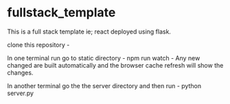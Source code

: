 # fullstack_template


This is a full stack template ie; react deployed using flask.

clone this repository - 

In one terminal run go to static directory - npm run watch - Any new changed are built automatically and the browser cache refresh
will show the changes.

In another terminal go the the server directory and then run - python server.py


